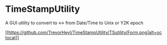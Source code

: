 # TimeStampUtility

A GUI utility to convert to <-> from Date/Time to Unix or Y2K epoch


[[https://github.com/TrevorHeyl/TimeStampUtility/TSutility/Form.png|alt=octocat]]

